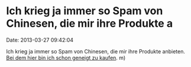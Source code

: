 Ich krieg ja immer so Spam von Chinesen, die mir ihre Produkte a
================================================================

Date: 2013-03-27 09:42:04

Ich krieg ja immer so Spam von Chinesen, die mir ihre Produkte anbieten.
[Bei dem hier bin ich schon geneigt zu
kaufen](http://fettemama.org:6502/b44a80e2b00d35800c1230f3c02430d0). m)
